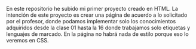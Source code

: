 En este repositorio he subido mi primer proyecto creado en HTML.
La intención de este proyecto es crear una página de acuerdo a lo solicitado por el profesor, donde podamos implementar solo
los conocimientos adquiridos desde la clase 01 hasta la 16 donde trabajamos solo etiquetas y lenguajes de marcado.
En la página no habrá nada de estilo porque eso lo veremos en CSS.
